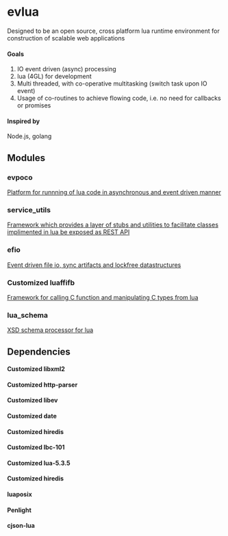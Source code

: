 # evlua

Designed to be an open source, cross platform lua runtime environment for construction of scalable web applications

#### Goals
1. IO event driven (async) processing
2. lua (4GL) for development
3. Multi threaded, with co-operative multitasking (switch task upon IO event)
4. Usage of co-routines to achieve flowing code, i.e. no need for callbacks or promises

#### Inspired by
Node.js, golang


## Modules
### evpoco
[Platform for runnning of lua code in asynchronous and event driven manner](https://github.com/Tekenlight/evpoco/wiki)

### service_utils
[Framework which provides a layer of stubs and utilities to facilitate classes implimented in lua be exposed as REST API ](https://github.com/Tekenlight/service_utils/wiki)

### efio
[Event driven file io, sync artifacts and lockfree datastructures](https://github.com/Tekenlight/efio/wiki)

### Customized luaffifb
[Framework for calling C function and manipulating C types from lua](https://github.com/Tekenlight/luaffifb/wiki)

### lua_schema
[XSD schema processor for lua](https://github.com/Tekenlight/lua_schema/wiki)

## Dependencies

#### Customized libxml2

#### Customized http-parser

#### Customized libev

#### Customized date

#### Customized hiredis

#### Customized lbc-101

#### Customized lua-5.3.5

#### Customized hiredis

#### luaposix

#### Penlight

#### cjson-lua


